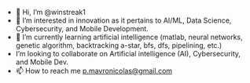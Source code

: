 - 👋 Hi, I’m @winstreak1
- 👀 I’m interested in innovation as it pertains to AI/ML, Data Science, Cybersecurity, and Mobile Development.
- 🌱 I’m currently learning artificial intelligence (matlab, neural networks, genetic algorithm, backtracking a-star, bfs, dfs, pipelining, etc.)
- I’m looking to collaborate on Artificial intelligence (AI), Cybersecurity, and Mobile Dev.
- 📫 How to reach me p.mavronicolas@gmail.com

<!---
winstreak1/winstreak1 is a ✨ special ✨ repository because its `README.md` (this file) appears on your GitHub profile.
You can click the Preview link to take a look at your changes.
--->
